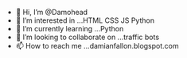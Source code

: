 - 👋 Hi, I’m @Damohead
- 👀 I’m interested in ...HTML CSS JS Python
- 🌱 I’m currently learning ...Python
- 💞️ I’m looking to collaborate on ...traffic bots
- 📫 How to reach me ...damianfallon.blogspot.com

<!---
Damohead/Damohead is a ✨ special ✨ repository because its `README.md` (this file) appears on your GitHub profile.
You can click the Preview link to take a look at your changes.
--->
